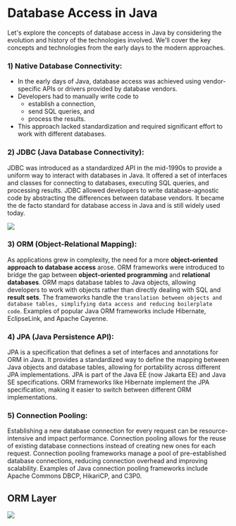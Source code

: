 # Database Access in  Java
Let's explore the concepts of database access in Java by considering the evolution and history of the technologies
involved. We'll cover the key concepts and technologies from the early days to the modern approaches.

### 1) Native Database Connectivity:

* In the early days of Java, database access was achieved using vendor-specific APIs or drivers provided by database
vendors.
* Developers had to manually write code to 
  * establish a connection, 
  * send SQL queries, and 
  * process the results.
* This approach lacked standardization and required significant effort to work with different databases.

###  2) JDBC (Java Database Connectivity):

JDBC was introduced as a standardized API in the mid-1990s to provide a uniform way to interact with databases in Java.
It offered a set of interfaces and classes for connecting to databases, executing SQL queries, and processing results.
JDBC allowed developers to write database-agnostic code by abstracting the differences between database vendors.
It became the de facto standard for database access in Java and is still widely used today.

![](https://4.bp.blogspot.com/-OIiezx01y7M/W78-Ort5u4I/AAAAAAAAEPY/a7zeUmu2McsUzoqS5_wSf_1jQmYFRCZHACLcBGAs/s1600/jdbc.jpg)

### 3) ORM (Object-Relational Mapping):

As applications grew in complexity, the need for a more **object-oriented approach to database access** arose.
ORM frameworks were introduced to bridge the gap between **object-oriented programming** and **relational databases**.
ORM maps database tables to Java objects, allowing developers to work with objects rather than directly dealing with SQL
and **result sets**.
The frameworks handle the `translation between objects and database tables, simplifying data access and reducing
boilerplate code`.
Examples of popular Java ORM frameworks include Hibernate, EclipseLink, and Apache Cayenne.

### 4) JPA (Java Persistence API):

JPA is a specification that defines a set of interfaces and annotations for ORM in Java.
It provides a standardized way to define the mapping between Java objects and database tables, allowing for portability
across different JPA implementations.
JPA is part of the Java EE (now Jakarta EE) and Java SE specifications.
ORM frameworks like Hibernate implement the JPA specification, making it easier to switch between different ORM
implementations.

### 5)  Connection Pooling:

Establishing a new database connection for every request can be resource-intensive and impact performance.
Connection pooling allows for the reuse of existing database connections instead of creating new ones for each request.
Connection pooling frameworks manage a pool of pre-established database connections, reducing connection overhead and
improving scalability.
Examples of Java connection pooling frameworks include Apache Commons DBCP, HikariCP, and C3P0.
## ORM Layer

![](https://4.bp.blogspot.com/-oS8h3K3NVVg/W_0yF7WXm0I/AAAAAAAAE_Y/4ROZk3akTmgJt3N42oQUoMtHfvs9odAyQCLcBGAs/s1600/architecture.PNG)